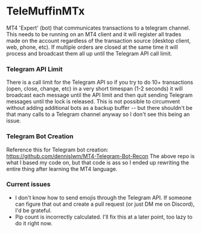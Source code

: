 # TeleMuffinMTx
MT4 'Expert' (bot) that communicates transactions to a telegram channel. This needs to be running on an MT4 client and it will register all trades made on the account regardless of the transaction source (desktop client, web, phone, etc). If multiple orders are closed at the same time it will process and broadcast them all up until the Telegram API call limit.

### Telegram API Limit
There is a call limit for the Telegram API so if you try to do 10+ transactions (open, close, change, etc) in a very short timespan (1-2 seconds) it will broadcast each message until the API limit and then quit sending Telegram messages until the lock is released. This is not possible to circumvent without adding additional bots as a backup buffer -- but there shouldn't be that many calls to a Telegram channel anyway so I don't see this being an issue.

### Telegram Bot Creation
Reference this for Telegram bot creation: https://github.com/dennislwm/MT4-Telegram-Bot-Recon
The above repo is what I based my code on, but that code is ass so I ended up rewriting the entire thing after learning the MT4 language.

### Current issues
* I don't know how to send emojis through the Telegram API. If someone can figure that out and create a pull request (or just DM me on Discord), I'd be grateful.
* Pip count is incorrectly calculated. I'll fix this at a later point, too lazy to do it right now.
